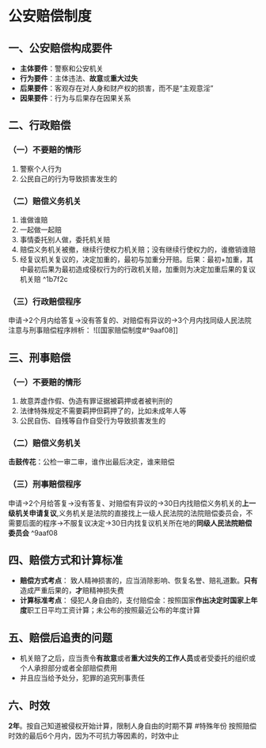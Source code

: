 # 公安赔偿制度
## 一、公安赔偿构成要件
- **主体要件**：警察和公安机关
- **行为要件**：主体违法、**故意**或**重大过失**
- **后果要件**：客观存在对人身和财产权的损害，而不是“主观意淫”
- **因果要件**：行为与后果存在因果关系
## 二、行政赔偿
### （一）不要赔的情形
1. 警察个人行为
2. 公民自己的行为导致损害发生的
### （二）赔偿义务机关
1. 谁做谁赔
2. 一起做一起赔
3. 事情委托别人做，委托机关赔
4. 赔偿义务机关被撤，继续行使权力机关赔；没有继续行使权力的，谁撤销谁赔
5. 经复议机关复议的，决定加重的，最初与加重分开赔。后果：最初+加重，其中最初后果为最初造成侵权行为的行政机关赔，加重则为决定加重后果的复议机关赔 ^1b7f2c
### （三）行政赔偿程序
申请->2个月内给答复->没有答复的、对赔偿有异议的->3个月内找同级人民法院
注意与刑事赔偿程序辨析：
![[国家赔偿制度#^9aaf08]]
## 三、刑事赔偿
### （一）不要赔的情形
1. 故意弄虚作假、伪造有罪证据被羁押或者被判刑的
2. 法律特殊规定不需要羁押但羁押了的，比如未成年人等
3. 公民自伤、自残等自作自受行为导致损害发生的
### （二）赔偿义务机关
**击鼓传花**：公检一审二审，谁作出最后决定，谁来赔偿
### （三）刑事赔偿程序
申请->2个月给答复->没有答复、对赔偿有异议的->30日内找赔偿义务机关的**上一级机关申请复议**,义务机关是法院的直接找上一级人民法院的法院赔偿委员会，不需要后面的程序->不服复议决定->30日内找复议机关所在地的**同级人民法院赔偿委员会** ^9aaf08
## 四、赔偿方式和计算标准
- **赔偿方式考点**：
	致人精神损害的，应当消除影响、恢复名誉、赔礼道歉。**只有**造成严重后果的，**才**赔精神损失费
- **计算标准考点**：
	侵犯人身自由的，支付赔偿金：按照国家**作出决定时国家上年度**职工日平均工资计算；未公布的按照最近公布的年度计算
## 五、赔偿后追责的问题
- 机关赔了之后，应当责令**有故意**或者**重大过失的工作人员**或者受委托的组织或个人承担部分或者全部赔偿费用
- 并且应当给予处分，犯罪的追究刑事责任
## 六、时效
**2年**。按自己知道被侵权开始计算，限制人身自由的时期不算 #特殊年份 
按照赔偿时效的最后6个月内，因为不可抗力等因素的，时效中止
